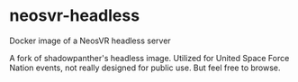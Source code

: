 # neosvr-headless
Docker image of a NeosVR headless server

A fork of shadowpanther's headless image. Utilized for United Space Force Nation events, not really designed for public use. But feel free to browse.
